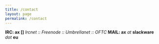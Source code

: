 ```yaml
---
title: /contact
layout: page
permalink: /contact
---
```

**IRC: ax []** *Ircnet :: Freenode :: Umbrellanet :: OFTC*
**MAIL: ax** *at* **slackware** *dot* **eu**
